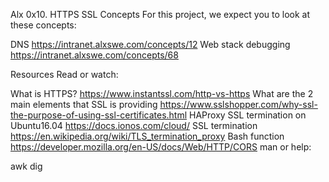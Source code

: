 Alx 0x10. HTTPS SSL
Concepts
For this project, we expect you to look at these concepts:

DNS https://intranet.alxswe.com/concepts/12
Web stack debugging https://intranet.alxswe.com/concepts/68

Resources
Read or watch:

What is HTTPS? https://www.instantssl.com/http-vs-https
What are the 2 main elements that SSL is providing https://www.sslshopper.com/why-ssl-the-purpose-of-using-ssl-certificates.html
HAProxy SSL termination on Ubuntu16.04 https://docs.ionos.com/cloud/
SSL termination  https://en.wikipedia.org/wiki/TLS_termination_proxy
Bash function https://developer.mozilla.org/en-US/docs/Web/HTTP/CORS
man or help:

awk
dig
